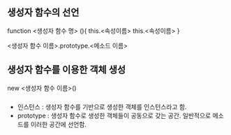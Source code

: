 ## 생성자 함수의 선언
function <생성자 함수 명> (){
    this.<속성이름>
    this.<속성이름>
}

<생성자 함수 이름>.prototype.<메소드 이름>

## 생성자 함수를 이용한 객체 생성
new <생성자 함수 이름>()

###

- 인스턴스 : 생성자 함수를 기반으로 생성한 객체를 인스턴스라고 함.
- prototype : 생성자 함수로 생성한 객체들이 공동으로 갖는 공간.
              일반적으로 메소드를 이러한 공간에 선언함.